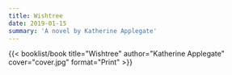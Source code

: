 ```yaml
---
title: Wishtree
date: 2019-01-15
summary: 'A novel by Katherine Applegate'
---
```


{{< booklist/book
title="Wishtree"
author="Katherine Applegate"
cover="cover.jpg"
format="Print" >}}
